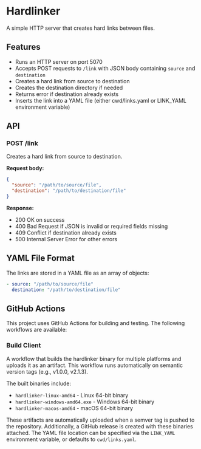 # Hardlinker

A simple HTTP server that creates hard links between files.

## Features

- Runs an HTTP server on port 5070
- Accepts POST requests to `/link` with JSON body containing `source` and `destination`
- Creates a hard link from source to destination
- Creates the destination directory if needed
- Returns error if destination already exists
- Inserts the link into a YAML file (either cwd/links.yaml or LINK_YAML environment variable)

## API

### POST /link

Creates a hard link from source to destination.

**Request body:**
```json
{
  "source": "/path/to/source/file",
  "destination": "/path/to/destination/file"
}
```

**Response:**
- 200 OK on success
- 400 Bad Request if JSON is invalid or required fields missing
- 409 Conflict if destination already exists
- 500 Internal Server Error for other errors

## YAML File Format

The links are stored in a YAML file as an array of objects:

```yaml
- source: "/path/to/source/file"
  destination: "/path/to/destination/file"
```

## GitHub Actions

This project uses GitHub Actions for building and testing. The following workflows are available:

### Build Client
A workflow that builds the hardlinker binary for multiple platforms and uploads it as an artifact. This workflow runs automatically on semantic version tags (e.g., v1.0.0, v2.1.3).

The built binaries include:
- `hardlinker-linux-amd64` - Linux 64-bit binary
- `hardlinker-windows-amd64.exe` - Windows 64-bit binary
- `hardlinker-macos-amd64` - macOS 64-bit binary

These artifacts are automatically uploaded when a semver tag is pushed to the repository. Additionally, a GitHub release is created with these binaries attached.
The YAML file location can be specified via the `LINK_YAML` environment variable, or defaults to `cwd/links.yaml`.